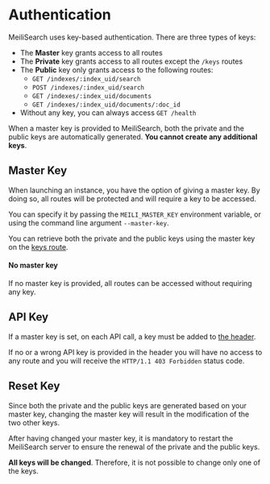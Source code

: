 # Authentication

MeiliSearch uses key-based authentication. There are three types of keys:

- The **Master** key grants access to all routes
- The **Private** key grants access to all routes except the `/keys` routes
- The **Public** key only grants access to the following routes:
  - `GET /indexes/:index_uid/search`
  - `POST /indexes/:index_uid/search`
  - `GET /indexes/:index_uid/documents`
  - `GET /indexes/:index_uid/documents/:doc_id`
- Without any key, you can always access `GET /health`

When a master key is provided to MeiliSearch, both the private and the public keys are automatically generated. **You cannot create any additional keys**.

## Master Key

When launching an instance, you have the option of giving a master key. By doing so, all routes will be protected and will require a key to be accessed.

You can specify it by passing the `MEILI_MASTER_KEY` environment variable, or using the command line argument `--master-key`.

You can retrieve both the private and the public keys using the master key on the [keys route](/reference/api/keys.md).

#### No master key

If no master key is provided, all routes can be accessed without requiring any key.

## API Key

If a master key is set, on each API call, a key must be added to [the header](/reference/api/README.md#authentication).

If no or a wrong API key is provided in the header you will have no access to any route and you will receive the
`HTTP/1.1 403 Forbidden` status code.

## Reset Key

Since both the private and the public keys are generated based on your master key, changing the master key will result in the modification of the two other keys.

After having changed your master key, it is mandatory to restart the MeiliSearch server to ensure the renewal of the private and the public keys.

**All keys will be changed**. Therefore, it is not possible to change only one of the keys.
